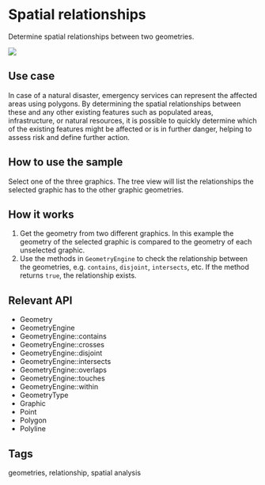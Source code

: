 # Spatial relationships

Determine spatial relationships between two geometries.

![](screenshot.png)

## Use case

In case of a natural disaster, emergency services can represent the affected areas using polygons. By determining the spatial relationships between these and any other existing features such as populated areas, infrastructure, or natural resources, it is possible to quickly determine which of the existing features might be affected or is in further danger, helping to assess risk and define further action.

## How to use the sample

Select one of the three graphics. The tree view will list the relationships the selected graphic has to the other graphic geometries.

## How it works

1.  Get the geometry from two different graphics. In this example the geometry of the selected graphic is compared to the geometry of each unselected graphic.
2.  Use the methods in `GeometryEngine` to check the relationship between the geometries, e.g. `contains`, `disjoint`, `intersects`, etc. If the method returns `true`, the relationship exists.

## Relevant API

*   Geometry
*   GeometryEngine
*   GeometryEngine::contains
*   GeometryEngine::crosses
*   GeometryEngine::disjoint
*   GeometryEngine::intersects
*   GeometryEngine::overlaps
*   GeometryEngine::touches
*   GeometryEngine::within
*   GeometryType
*   Graphic
*   Point
*   Polygon
*   Polyline

## Tags

geometries, relationship, spatial analysis
